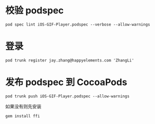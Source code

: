 # 校验 podspec

```
pod spec lint iOS-GIF-Player.podspec --verbose --allow-warnings
```

# 登录

```
pod trunk register jay.zhang@happyelements.com 'ZhangLi'
```

# 发布 podspec 到 CocoaPods

```
pod trunk push iOS-GIF-Player.podspec --allow-warnings
```

如果没有则先安装

```
gem install ffi
```